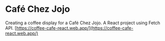 # Café Chez Jojo
Creating a coffee display for a Café Chez Jojo. A React project using Fetch API.
[https://coffee-cafe-react.web.app/](https://coffee-cafe-react.web.app/)